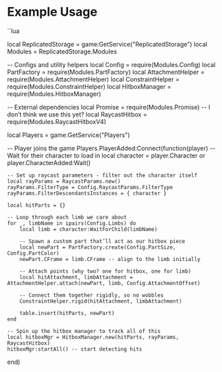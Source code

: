 # Example Usage

``lua 

local ReplicatedStorage = game:GetService("ReplicatedStorage")
local Modules = ReplicatedStorage.Modules

-- Configs and utility helpers
local Config = require(Modules.Config)
local PartFactory = require(Modules.PartFactory)
local AttachmentHelper = require(Modules.AttachmentHelper)
local ConstraintHelper = require(Modules.ConstraintHelper)
local HitboxManager = require(Modules.HitboxManager)

-- External dependencies
local Promise = require(Modules.Promise) -- I don’t think we use this yet?
local RaycastHitbox = require(Modules.RaycastHitboxV4)

local Players = game:GetService("Players")

-- Player joins the game
Players.PlayerAdded:Connect(function(player)
	-- Wait for their character to load in
	local character = player.Character or player.CharacterAdded:Wait()

	-- Set up raycast parameters - filter out the character itself
	local rayParams = RaycastParams.new()
	rayParams.FilterType = Config.RaycastParams.FilterType
	rayParams.FilterDescendantsInstances = { character }

	local hitParts = {}

	-- Loop through each limb we care about
	for _, limbName in ipairs(Config.Limbs) do
		local limb = character:WaitForChild(limbName)

		-- Spawn a custom part that’ll act as our hitbox piece
		local newPart = PartFactory.create(Config.PartSize, Config.PartColor)
		newPart.CFrame = limb.CFrame -- align to the limb initially

		-- Attach points (why two? one for hitbox, one for limb)
		local hitAttachment, limbAttachment = AttachmentHelper.attach(newPart, limb, Config.AttachmentOffset)

		-- Connect them together rigidly, so no wobbles
		ConstraintHelper.rigid(hitAttachment, limbAttachment)

		table.insert(hitParts, newPart)
	end

	-- Spin up the hitbox manager to track all of this
	local hitboxMgr = HitboxManager.new(hitParts, rayParams, RaycastHitbox)
	hitboxMgr:startAll() -- start detecting hits
end)




```
